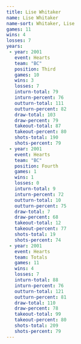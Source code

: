 ```yaml
---
title: Lise Whitaker
name: Lise Whitaker
name-sort: Whitaker, Lise
games: 11
wins: 4
losses: 7
years:
 - year: 2001
   event: Hearts
   team: "BC"
   position: Third
   games: 10
   wins: 3
   losses: 7
   inturn-total: 79
   inturn-percent: 76
   outturn-total: 111
   outturn-percent: 82
   draw-total: 103
   draw-percent: 79
   takeout-total: 87
   takeout-percent: 80
   shots-total: 190
   shots-percent: 79
 - year: 2001
   event: Hearts
   team: "BC"
   position: Fourth
   games: 1
   wins: 1
   losses: 0
   inturn-total: 9
   inturn-percent: 72
   outturn-total: 10
   outturn-percent: 75
   draw-total: 7
   draw-percent: 68
   takeout-total: 12
   takeout-percent: 77
   shots-total: 19
   shots-percent: 74
 - year: 2001
   event: Hearts
   team: Totals
   games: 11
   wins: 4
   losses: 7
   inturn-total: 88
   inturn-percent: 76
   outturn-total: 121
   outturn-percent: 81
   draw-total: 110
   draw-percent: 78
   takeout-total: 99
   takeout-percent: 80
   shots-total: 209
   shots-percent: 79
---
```

